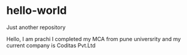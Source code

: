 # hello-world
Just another repository

Hello, I am prachi I completed my MCA from pune universrity and my current company is Coditas Pvt.Ltd
